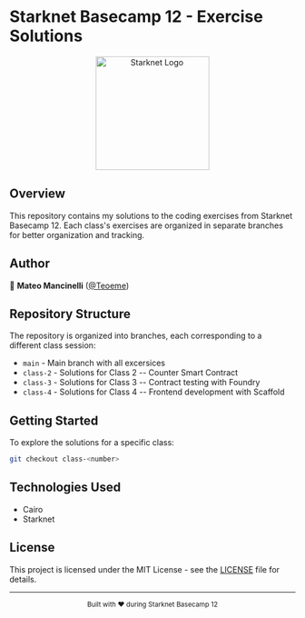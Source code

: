 # Starknet Basecamp 12 - Exercise Solutions

<div align="center">
  <img src="https://starknet.io/images/starknet-logo.svg" alt="Starknet Logo" width="200"/>
</div>

## Overview

This repository contains my solutions to the coding exercises from Starknet Basecamp 12. Each class's exercises are organized in separate branches for better organization and tracking.

## Author

👤 **Mateo Mancinelli** ([@Teoeme](https://github.com/Teoeme))

## Repository Structure

The repository is organized into branches, each corresponding to a different class session:

- `main` - Main branch with all excersices
- `class-2` - Solutions for Class 2 -- Counter Smart Contract
- `class-3` - Solutions for Class 3 -- Contract testing with Foundry
- `class-4` - Solutions for Class 4 -- Frontend development with Scaffold

## Getting Started

To explore the solutions for a specific class:

```bash
git checkout class-<number>
```

## Technologies Used

- Cairo
- Starknet

## License

This project is licensed under the MIT License - see the [LICENSE](LICENSE) file for details.

---

<div align="center">
  <sub>Built with ❤️ during Starknet Basecamp 12</sub>
</div>
